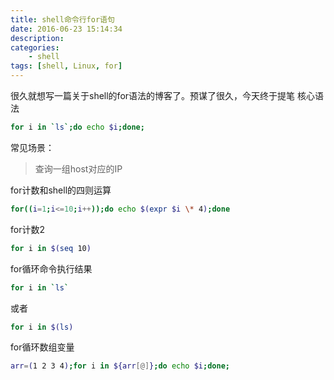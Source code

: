 ```yaml
---
title: shell命令行for语句
date: 2016-06-23 15:14:34
description:
categories:
    - shell
tags: [shell, Linux, for]
---
```

很久就想写一篇关于shell的for语法的博客了。预谋了很久，今天终于提笔
核心语法
``` bash
for i in `ls`;do echo $i;done;
```
常见场景：
>查询一组host对应的IP

for计数和shell的四则运算
``` bash
for((i=1;i<=10;i++));do echo $(expr $i \* 4);done
```

for计数2
``` bash
for i in $(seq 10)
```

for循环命令执行结果
``` bash
for i in `ls`
```
或者
``` bash
for i in $(ls)
```

for循环数组变量
``` bash
arr=(1 2 3 4);for i in ${arr[@]};do echo $i;done;
```
